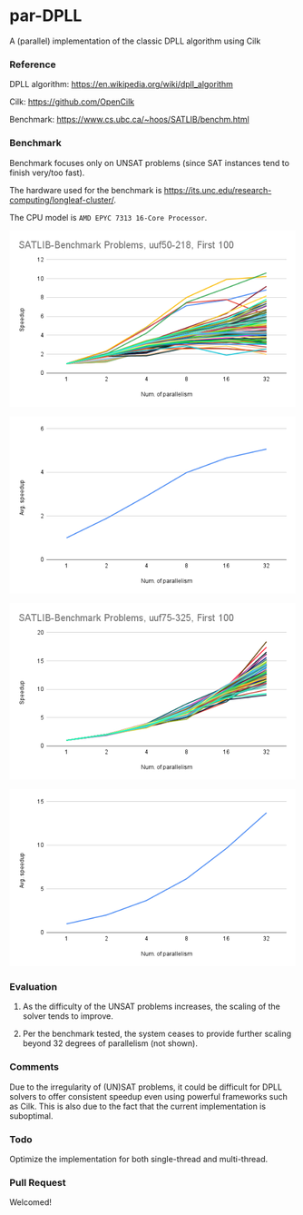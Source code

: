 # par-DPLL
A (parallel) implementation of the classic DPLL algorithm using Cilk

### Reference

DPLL algorithm:  https://en.wikipedia.org/wiki/dpll_algorithm

Cilk: https://github.com/OpenCilk

Benchmark: https://www.cs.ubc.ca/~hoos/SATLIB/benchm.html

### Benchmark

Benchmark focuses only on UNSAT problems (since SAT instances tend to finish very/too fast).

The hardware used for the benchmark is https://its.unc.edu/research-computing/longleaf-cluster/.

The CPU model is `AMD EPYC 7313 16-Core Processor`.

![uuf50-218](https://github.com/uncttao/par-DPLL/blob/master/SATLIB-Benchmark%20Problems%2C%20uuf50-218%2C%20First%20100.png)

![uuf50-218-avg](https://github.com/uncttao/par-DPLL/blob/master/SATLIB-Benchmark%20Problems%2C%20uuf50-218%2C%20First%20100.avg.png)

![uuf75-325](https://github.com/uncttao/par-DPLL/blob/master/SATLIB-Benchmark%20Problems%2C%20uuf75-325%2C%20First%20100.png)

![uuf75-325-avg](https://github.com/uncttao/par-DPLL/blob/master/SATLIB-Benchmark%20Problems%2C%20uuf75-325%2C%20First%20100.avg.png)

### Evaluation

1) As the difficulty of the UNSAT problems increases, the scaling of the solver tends to improve.

2) Per the benchmark tested, the system ceases to provide further scaling beyond 32 degrees of parallelism (not shown).

### Comments

Due to the irregularity of (UN)SAT problems, it could be difficult for DPLL solvers to offer consistent speedup even using powerful frameworks such as Cilk. This is also due to the fact that the current implementation is suboptimal.

### Todo

Optimize the implementation for both single-thread and multi-thread.

### Pull Request

Welcomed!

